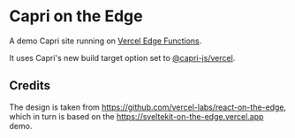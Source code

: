 # Capri on the Edge

A demo Capri site running on [Vercel Edge Functions](https://vercel.com/features/edge-functions).

It uses Capri's new build target option set to [@capri-js/vercel](https://github.com/capri-js/capri/tree/main/packages/vercel).

## Credits

The design is taken from https://github.com/vercel-labs/react-on-the-edge, which in turn is based on the https://sveltekit-on-the-edge.vercel.app demo.
